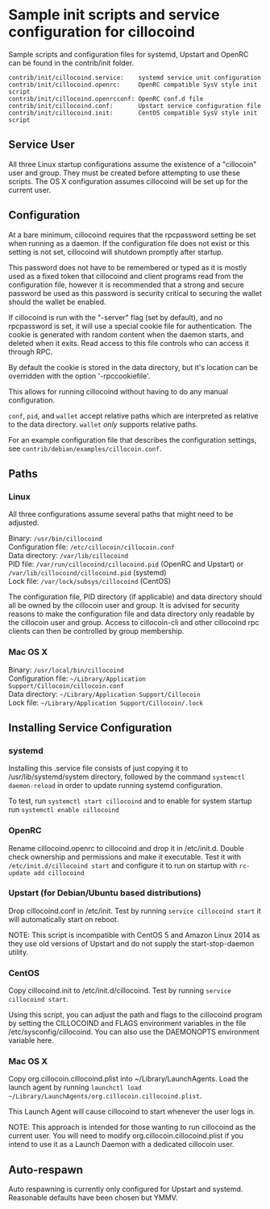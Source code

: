 Sample init scripts and service configuration for cillocoind
==========================================================

Sample scripts and configuration files for systemd, Upstart and OpenRC
can be found in the contrib/init folder.

    contrib/init/cillocoind.service:    systemd service unit configuration
    contrib/init/cillocoind.openrc:     OpenRC compatible SysV style init script
    contrib/init/cillocoind.openrcconf: OpenRC conf.d file
    contrib/init/cillocoind.conf:       Upstart service configuration file
    contrib/init/cillocoind.init:       CentOS compatible SysV style init script

Service User
---------------------------------

All three Linux startup configurations assume the existence of a "cillocoin" user
and group.  They must be created before attempting to use these scripts.
The OS X configuration assumes cillocoind will be set up for the current user.

Configuration
---------------------------------

At a bare minimum, cillocoind requires that the rpcpassword setting be set
when running as a daemon.  If the configuration file does not exist or this
setting is not set, cillocoind will shutdown promptly after startup.

This password does not have to be remembered or typed as it is mostly used
as a fixed token that cillocoind and client programs read from the configuration
file, however it is recommended that a strong and secure password be used
as this password is security critical to securing the wallet should the
wallet be enabled.

If cillocoind is run with the "-server" flag (set by default), and no rpcpassword is set,
it will use a special cookie file for authentication. The cookie is generated with random
content when the daemon starts, and deleted when it exits. Read access to this file
controls who can access it through RPC.

By default the cookie is stored in the data directory, but it's location can be overridden
with the option '-rpccookiefile'.

This allows for running cillocoind without having to do any manual configuration.

`conf`, `pid`, and `wallet` accept relative paths which are interpreted as
relative to the data directory. `wallet` *only* supports relative paths.

For an example configuration file that describes the configuration settings,
see `contrib/debian/examples/cillocoin.conf`.

Paths
---------------------------------

### Linux

All three configurations assume several paths that might need to be adjusted.

Binary:              `/usr/bin/cillocoind`  
Configuration file:  `/etc/cillocoin/cillocoin.conf`  
Data directory:      `/var/lib/cillocoind`  
PID file:            `/var/run/cillocoind/cillocoind.pid` (OpenRC and Upstart) or `/var/lib/cillocoind/cillocoind.pid` (systemd)  
Lock file:           `/var/lock/subsys/cillocoind` (CentOS)  

The configuration file, PID directory (if applicable) and data directory
should all be owned by the cillocoin user and group.  It is advised for security
reasons to make the configuration file and data directory only readable by the
cillocoin user and group.  Access to cillocoin-cli and other cillocoind rpc clients
can then be controlled by group membership.

### Mac OS X

Binary:              `/usr/local/bin/cillocoind`  
Configuration file:  `~/Library/Application Support/Cillocoin/cillocoin.conf`  
Data directory:      `~/Library/Application Support/Cillocoin`  
Lock file:           `~/Library/Application Support/Cillocoin/.lock`  

Installing Service Configuration
-----------------------------------

### systemd

Installing this .service file consists of just copying it to
/usr/lib/systemd/system directory, followed by the command
`systemctl daemon-reload` in order to update running systemd configuration.

To test, run `systemctl start cillocoind` and to enable for system startup run
`systemctl enable cillocoind`

### OpenRC

Rename cillocoind.openrc to cillocoind and drop it in /etc/init.d.  Double
check ownership and permissions and make it executable.  Test it with
`/etc/init.d/cillocoind start` and configure it to run on startup with
`rc-update add cillocoind`

### Upstart (for Debian/Ubuntu based distributions)

Drop cillocoind.conf in /etc/init.  Test by running `service cillocoind start`
it will automatically start on reboot.

NOTE: This script is incompatible with CentOS 5 and Amazon Linux 2014 as they
use old versions of Upstart and do not supply the start-stop-daemon utility.

### CentOS

Copy cillocoind.init to /etc/init.d/cillocoind. Test by running `service cillocoind start`.

Using this script, you can adjust the path and flags to the cillocoind program by
setting the CILLOCOIND and FLAGS environment variables in the file
/etc/sysconfig/cillocoind. You can also use the DAEMONOPTS environment variable here.

### Mac OS X

Copy org.cillocoin.cillocoind.plist into ~/Library/LaunchAgents. Load the launch agent by
running `launchctl load ~/Library/LaunchAgents/org.cillocoin.cillocoind.plist`.

This Launch Agent will cause cillocoind to start whenever the user logs in.

NOTE: This approach is intended for those wanting to run cillocoind as the current user.
You will need to modify org.cillocoin.cillocoind.plist if you intend to use it as a
Launch Daemon with a dedicated cillocoin user.

Auto-respawn
-----------------------------------

Auto respawning is currently only configured for Upstart and systemd.
Reasonable defaults have been chosen but YMMV.
